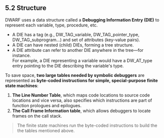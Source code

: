 ## 5.2 Structure

DWARF uses a data structure called a **Debugging Information Entry (DIE)** to represent each variable, type, procedure, etc. 
- A DIE has a tag (e.g., DW_TAG_variable, DW_TAG_pointer_type, DW_TAG_subprogram…) and set of attributes (key-value pairs). 
- A DIE can have nested (child) DIEs, forming a tree structure. 
- A DIE attribute can refer to another DIE anywhere in the tree—for instance.  
    For example, a DIE representing a variable would have a DW_AT_type entry pointing to the DIE describing the variable's type.

To save space, **two large tables needed by symbolic debuggers** are represented as **byte-coded instructions for simple, special-purpose finite state machines**:

1. **The Line Number Table**, which maps code locations to source code locations and vice versa, also specifies which instructions are part of function prologues and epilogues. 
2. **The Call Frame Information table**, which allows debuggers to locate frames on the call stack.

>The finite state machines run the byte-coded instructions to build the the tables mentioned above.

